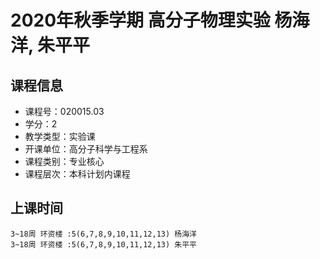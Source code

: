 # 2020年秋季学期 高分子物理实验 杨海洋, 朱平平






## 课程信息

- 课程号：020015.03
- 学分：2
- 教学类型：实验课
- 开课单位：高分子科学与工程系
- 课程类别：专业核心
- 课程层次：本科计划内课程

## 上课时间

```
3~18周 环资楼 :5(6,7,8,9,10,11,12,13) 杨海洋
3~18周 环资楼 :5(6,7,8,9,10,11,12,13) 朱平平
```

